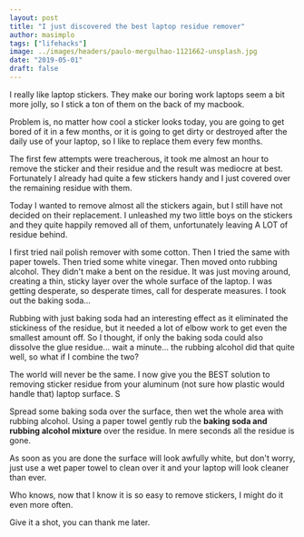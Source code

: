 ```yaml
---
layout: post
title: "I just discovered the best laptop residue remover"
author: masimplo
tags: ["lifehacks"]
image: ../images/headers/paulo-mergulhao-1121662-unsplash.jpg
date: "2019-05-01"
draft: false
---
```


I really like laptop stickers. They make our boring work laptops seem a bit more jolly, so I stick a ton of them on the back of my macbook.

Problem is, no matter how cool a sticker looks today, you are going to get bored of it in a few months, or it is going to get dirty or destroyed after the daily use of your laptop, so I like to replace them every few months.

The first few attempts were treacherous, it took me almost an hour to remove the sticker and their residue and the result was mediocre at best. Fortunately I already had quite a few stickers handy and I just covered over the remaining residue with them.

Today I wanted to remove almost all the stickers again, but I still have not decided on their replacement. I unleashed my two little boys on the stickers and they quite happily removed all of them, unfortunately leaving A LOT of residue behind.

I first tried nail polish remover with some cotton. Then I tried the same with paper towels. Then tried some white vinegar. Then moved onto rubbing alcohol. They didn't make a bent on the residue. It was just moving around, creating a thin, sticky layer over the whole surface of the laptop. I was getting desperate, so desperate times, call for desperate measures. I took out the baking soda...

Rubbing with just baking soda had an interesting effect as it eliminated the stickiness of the residue, but it needed a lot of elbow work to get even the smallest amount off. So I thought, if only the baking soda could also dissolve the glue residue... wait a minute... the rubbing alcohol did that quite well, so what if I combine the two?

The world will never be the same. I now give you the BEST solution to removing sticker residue from your aluminum (not sure how plastic would handle that) laptop surface. S

Spread some baking soda over the surface, then wet the whole area with rubbing alcohol. Using a paper towel gently rub the **baking soda and rubbing alcohol mixture** over the residue. In mere seconds all the residue is gone.

As soon as you are done the surface will look awfully white, but don't worry, just use a wet paper towel to clean over it and your laptop will look cleaner than ever.

Who knows, now that I know it is so easy to remove stickers, I might do it even more often.

Give it a shot, you can thank me later.